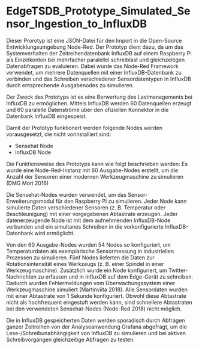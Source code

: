 # EdgeTSDB_Prototype_Simulated_Sensor_Ingestion_to_InfluxDB

Dieser Prorotyp ist eine JSON-Datei für den Import in die Open-Source Entwicklungsumgebung Node-Red. Der Prototyp dient dazu, da um das Systemverhalten der Zeitreihendatenbank InfluxDB auf einem Raspberry Pi als Einzelkonton bei mehrfacher paralellel schreiblast und gleichzeitigen Datenabfragen zu evaluieren. Dabei wurde das Node-Red Framework verwendet, um mehrere Datenquellen mit einer InfluxDB-Datenbank zu verbinden und das Schreiben verschiedener Sensordatentypen in InfluxDB durch entsprechende Ausgabenodes zu simulieren. 

Der Zweck des Prototyps ist es eine Berwertung des Lastmanagements bei InfluxDB zu ermöglichen. Mittels InfluxDB werden 60 Datenquellen erzeugt und 60 paralelle Datenströme über den ofiziellen Konnektor in die Datenbank InfluxDB eingespeist.

Damit der Prototyp funktionert werden folgende Nodes werden vorausgesetzt, die nicht vorinstalliert sind:
- Sensehat Node
- InfluxDB Node

Die Funktionsweise des Prototyps kann wie folgt beschrieben werden: 
Es wurde eine Node-Red-Instanz mit 60 Ausgabe-Nodes erstellt, um die Anzahl der Sensoren einer modernen Werkzeugmaschine zu simulieren (DMG Mori 2016)

Die Sensehat-Nodes wurden verwendet, um das Sensor-Erweiterungsmodul für den Raspberry Pi zu simulieren. Jeder Node kann simulierte Daten verschiedener Sensoren (z. B. Temperatur oder Beschleunigung) mit einer vorgegebenen Abtastrate erzeugen. Jeder datenerzeugende Node ist mit dem aufnehmenden InfluxDB-Node verbunden und ein simultanes Schreiben in die vorkonfigurierte InfluxDB-Datenbank wird ermöglicht.

Von den 60 Ausgabe-Nodes wurden 54 Nodes so konfiguriert, um Temperaturdaten als exemplarische Sensormessung in industriellen Prozessen zu simulieren. Fünf Nodes lieferten die Daten zur Rotationsintensität eines Werkzeugs (z. B. einer Spindel in einer Werkzeugmaschine). Zusätzlich wurde ein Node konfiguriert, um Twitter-Nachrichten zu erfassen und in InfluxDB auf dem Edge-Gerät zu schreiben. Dadurch wurden Fehlermeldungen vom Überwachungssystem einer Werkzeugmaschine simuliert (Martinviita 2018). Alle Sensordaten wurden mit einer Abtastrate von 1 Sekunde konfiguriert. Obwohl diese Abtastrate nicht als hochfrequent eingestuft werden kann, sind schnellere Abtastraten bei den verwendeten Sensehat-Nodes (Node-Red 2018) nicht möglich.

Die in InfluxDB gespeicherten Daten werden sporadisch durch Abfragen ganzer Zeitreihen von der Analyseanwendung Grafana abgefragt, um die Lese-/Schreibunabhängigkeit von InfluxDB zu simulieren und bei aktiven Schreibvorgängen gleichzeitige Abfragen zu testen.

